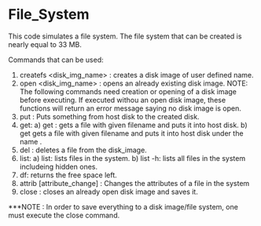# File_System

This code simulates a file system.
The file system that can be created is nearly equal to 33 MB.

Commands that can be used:
1) createfs <disk_img_name> : creates a disk image of user defined name.
2) open <disk_img_name> : opens an already existing disk image.
NOTE: The following commands need creation or opening of a disk image before executing.
If executed withou an open disk image, these functions will return an error message
saying no disk image is open.
3) put <filename> : Puts something from host disk to the created disk.
4) get:
  a) get <filename> : gets a file with given filename and puts it into host disk.
  b) get <filename> <newFilename> gets a file with given filename and puts it into host disk under the name <newFilename>.
5) del <Filename> : deletes a file from the disk_image.
6) list:
  a) list: lists files in the system.
  b) list -h: lists all files in the system includeing hidden ones.
7) df: returns the free space left.
8) attrib [attribute_change] <filename> : Changes the attributes of a file in the system
9) close <filename> : closes an already open disk image and saves it.

***NOTE : In order to save everything to a disk image/file system, one must execute the close command.
